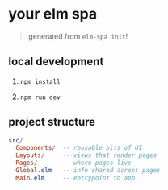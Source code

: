 # your elm spa
> generated from `elm-spa init`!

## local development

1. `npm install`

1. `npm run dev`


## project structure

```elm
src/
  Components/  -- reusable bits of UI
  Layouts/     -- views that render pages
  Pages/       -- where pages live
  Global.elm   -- info shared across pages
  Main.elm     -- entrypoint to app
```
